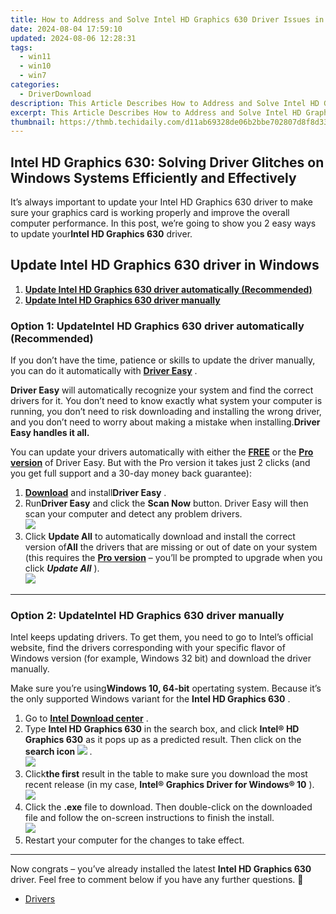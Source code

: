 ```yaml
---
title: How to Address and Solve Intel HD Graphics 630 Driver Issues in Windows OS
date: 2024-08-04 17:59:10
updated: 2024-08-06 12:28:31
tags:
  - win11
  - win10
  - win7
categories:
  - DriverDownload
description: This Article Describes How to Address and Solve Intel HD Graphics 630 Driver Issues in Windows OS
excerpt: This Article Describes How to Address and Solve Intel HD Graphics 630 Driver Issues in Windows OS
thumbnail: https://thmb.techidaily.com/d11ab69328de06b2bbe702807d8f8d332f02dd668667f50f1987a428d6465f16.jpg
---
```


## Intel HD Graphics 630: Solving Driver Glitches on Windows Systems Efficiently and Effectively

It’s always important to update your Intel HD Graphics 630 driver to make sure your graphics card is working properly and improve the overall computer performance. In this post, we’re going to show you 2 easy ways to update your**Intel HD Graphics 630**  driver.

## Update **Intel HD Graphics 630**  driver in Windows

1. [**Update Intel HD Graphics 630 driver automatically (Recommended)**](https://www.drivereasy.com/knowledge/update-intel-hd-graphics-630-driver-easily/#O1)
2. [**Update Intel HD Graphics 630 driver manually**](https://tools.techidaily.com/drivereasy/download/)

### Option 1: Update**Intel HD Graphics 630 driver** automatically (Recommended)

 If you don’t have the time, patience or skills to update the driver manually, you can do it automatically with **[Driver Easy](https://tools.techidaily.com/drivereasy/download/)**  .

**Driver Easy**   will automatically recognize your system and find the correct drivers for it. You don’t need to know exactly what system your computer is running, you don’t need to risk downloading and installing the wrong driver, and you don’t need to worry about making a mistake when installing.**Driver Easy handles it all.**

 You can update your drivers automatically with either the **[FREE](https://tools.techidaily.com/drivereasy/download/)**  or the **[Pro version](https://tools.techidaily.com/drivereasy/download/)**  of Driver Easy. But with the Pro version it takes just 2 clicks (and you get full support and a 30-day money back guarantee):

1. **[Download](https://tools.techidaily.com/drivereasy/download/)**  and install**Driver Easy** .
2. Run**Driver Easy** and click the **Scan Now** button. Driver Easy will then scan your computer and detect any problem drivers.  
![](https://images.drivereasy.com/wp-content/uploads/2018/05/img_5afb955c3ee3c.jpg)
3. Click **Update All** to automatically download and install the correct version of**All** the drivers that are missing or out of date on your system (this requires the **[Pro version](https://tools.techidaily.com/drivereasy/download/)**  – you’ll be prompted to upgrade when you click _**Update All**_ ).  
![](https://images.drivereasy.com/wp-content/uploads/2018/05/img_5afd081b5fc79.jpg)

---

### Option 2: Update**Intel HD Graphics 630** driver manually

 Intel keeps updating drivers. To get them, you need to go to Intel’s official website, find the drivers corresponding with your specific flavor of Windows version (for example, Windows 32 bit) and download the driver manually.

 Make sure you’re using**Windows 10, 64-bit** opertating system. Because it’s the only supported Windows variant for the **Intel HD Graphics 630** .

1. Go to **[Intel Download center](https://downloadcenter.intel.com/)**  .
2. Type **Intel HD Graphics 630**  in the search box, and click **Intel® HD Graphics 630** as it pops up as a predicted result. Then click on the **search icon ![](https://images.drivereasy.com/wp-content/uploads/2018/05/img_5afcfdc0ec4e1.png)**  .  
![](https://images.drivereasy.com/wp-content/uploads/2018/05/img_5afcfce094e06.jpg)
3. Click**the first** result in the table to make sure you download the most recent release (in my case, **Intel® Graphics Driver for Windows® 10** ).  
![](https://images.drivereasy.com/wp-content/uploads/2018/05/img_5afcff46da7d1.jpg)
4. Click the **.exe** file to download. Then double-click on the downloaded file and follow the on-screen instructions to finish the install.  
![](https://images.drivereasy.com/wp-content/uploads/2018/05/img_5afd23fd6d2e5.jpg)
5. Restart your computer for the changes to take effect.

---

 Now congrats – you’ve already installed the latest **Intel HD Graphics 630** driver. Feel free to comment below if you have any further questions. 🙂

* [Drivers](https://tools.techidaily.com/drivereasy/download/)

<ins class="adsbygoogle"
     style="display:block"
     data-ad-format="autorelaxed"
     data-ad-client="ca-pub-7571918770474297"
     data-ad-slot="1223367746"></ins>



<ins class="adsbygoogle"
     style="display:block"
     data-ad-client="ca-pub-7571918770474297"
     data-ad-slot="8358498916"
     data-ad-format="auto"
     data-full-width-responsive="true"></ins>
